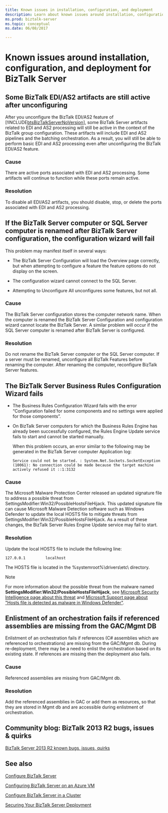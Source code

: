 ```yaml
---
title: Known issues in installation, configuration, and deployment
description: Learn about known issues around installation, configuration, and deployment for BizTalk Server.
ms.prod: biztalk-server
ms.topic: conceptual
ms.date: 06/08/2017

---
```


# Known issues around installation, configuration, and deployment for BizTalk Server

## Some BizTalk EDI/AS2 artifacts are still active after unconfiguring

After you unconfigure the BizTalk EDI/AS2 feature of [!INCLUDE[btsBizTalkServerNoVersion](../includes/btsbiztalkservernoversion-md.md)], some BizTalk Server artifacts related to EDI and AS2 processing will still be active in the context of the BizTalk group configuration. These artifacts will include EDI and AS2 pipelines and the batching orchestration. As a result, you will still be able to perform basic EDI and AS2 processing even after unconfiguring the BizTalk EDI/AS2 feature.

### Cause

There are active ports associated with EDI and AS2 processing. Some artifacts will continue to function while these ports remain active.

### Resolution

To disable all EDI/AS2 artifacts, you should disable, stop, or delete the ports associated with EDI and AS2 processing.

## If the BizTalk Server computer or SQL Server computer is renamed after BizTalk Server configuration, the configuration wizard will fail

This problem may manifest itself in several ways:

- The BizTalk Server Configuration will load the Overview page correctly, but when attempting to configure a feature the feature options do not display on the screen.

- The configuration wizard cannot connect to the SQL Server.

- Attempting to Unconfigure All unconfigures some features, but not all.

### Cause

The BizTalk Server configuration stores the computer network name. When the computer is renamed the BizTalk Server Configuration and configuration wizard cannot locate the BizTalk Server. A similar problem will occur if the SQL Server computer is renamed after BizTalk Server is configured.

### Resolution

Do not rename the BizTalk Server computer or the SQL Server computer. If a server must be renamed, unconfigure all BizTalk Features before renaming the computer. After renaming the computer, reconfigure BizTalk Server features.

## The BizTalk Server Business Rules Configuration Wizard fails

- The Business Rules Configuration Wizard fails with the error “Configuration failed for some components and no settings were applied for those components”.

- On BizTalk Server computers for which the Business Rules Engine has already been successfully configured, the Rules Engine Update service fails to start and cannot be started manually.

  When this problem occurs, an error similar to the following may be generated in the BizTalk Server computer Application log:

  ```
  Service could not be started. : System.Net.Sockets.SocketException (10061): No connection could be made because the target machine actively refused it ::1:3132
  ```

### Cause

The Microsoft Malware Protection Center released an updated signature file to address a possible threat from SettingsModifier:Win32/PossibleHostsFileHijack. This updated signature file can cause Microsoft Malware Detection software such as Windows Defender to update the local HOSTS file to mitigate threats from SettingsModifier:Win32/PossibleHostsFileHijack. As a result of these changes, the BizTalk Server Rules Engine Update service may fail to start.

### Resolution

Update the local HOSTS file to include the following line:

```
127.0.0.1         localhost
```

The HOSTS file is located in the %systemroot%\drivers\etc\ directory.

> [!NOTE]
> For more information about the possible threat from the malware named **SettingsModifier:Win32/PossibleHostsFileHijack**, see 
> [Microsoft Security Intelligence page about this threat](https://www.microsoft.com/en-us/wdsi/threats/malware-encyclopedia-description?name=settingsmodifier%3Awin32%2Fpossiblehostsfilehijack) and [Microsoft Support page about "Hosts file is detected as malware in Windows Defender"](https://support.microsoft.com/topic/hosts-file-is-detected-as-malware-in-windows-defender-4320fa8b-0d54-1129-db85-61f095144521).

## Enlistment of an orchestration fails if referenced assemblies are missing from the GAC/Mgmt DB

Enlistment of an orchestration fails if references (C# assemblies which are referenced to orchestrations) are missing from the GAC/Mgmt db. During re-deployment, there may be a need to enlist the orchestration based on its existing state. If references are missing then the deployment also fails.

### Cause

Referenced assemblies are missing from GAC/Mgmt db.

### Resolution

Add the referenced assemblies in GAC or add them as resources, so that they are stored in Mgmt db and are accessible during enlistment of orchestration.

## Community blog: BizTalk 2013 R2 bugs, issues & quirks

[BizTalk Server 2013 R2 known bugs, issues, quirks](https://cdijkgraaf.wordpress.com/2016/08/12/biztalk-2013-r2-known-bugs-issues-quirks/)

## See also

[Configure BizTalk Server](../install-and-config-guides/configure-biztalk-server.md)

[Configuring BizTalk Server on an Azure VM](/previous-versions/azure/jj248689(v=azure.100))

[Configure BizTalk Server in a Cluster](../install-and-config-guides/configure-biztalk-server-in-a-cluster.md)

[Securing Your BizTalk Server Deployment](../install-and-config-guides/securing-your-biztalk-server-deployment.md)